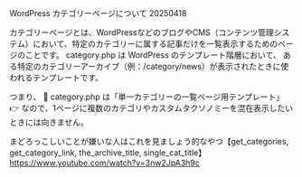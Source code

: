WordPress カテゴリーページについて 20250418


カテゴリーページとは、WordPressなどのブログやCMS（コンテンツ管理システム）において、特定のカテゴリーに属する記事だけを一覧表示するためのページのことです。
category.php は WordPress のテンプレート階層において、
ある特定のカテゴリーアーカイブ（例：/category/news）が表示されたときに使われるテンプレートです。

つまり、
📌 category.php は「単一カテゴリーの一覧ページ用テンプレート」
👉 なので、1ページに複数のカテゴリやカスタムタクソノミーを混在表示したいときには向きません。















まどろっこしいことが嫌いな人はこれを見ましょう的なやつ【get_categories, get_category_link, the_archive_title, single_cat_title】
https://www.youtube.com/watch?v=3nw2JpA3h9c
